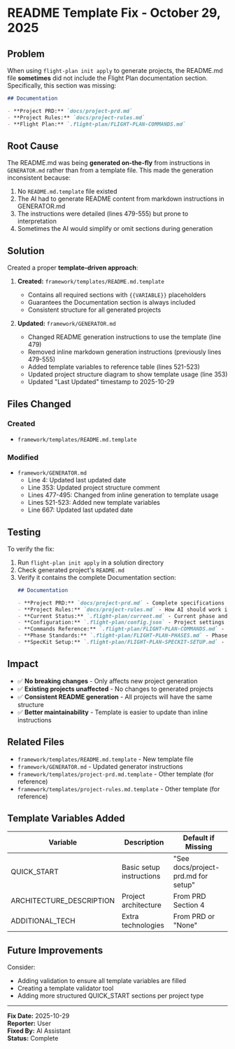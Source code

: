 # README Template Fix - October 29, 2025

## Problem

When using `flight-plan init apply` to generate projects, the README.md file **sometimes** did not include the Flight Plan documentation section. Specifically, this section was missing:

```markdown
## Documentation

- **Project PRD:** `docs/project-prd.md`
- **Project Rules:** `docs/project-rules.md`
- **Flight Plan:** `.flight-plan/FLIGHT-PLAN-COMMANDS.md`
```

## Root Cause

The README.md was being **generated on-the-fly** from instructions in `GENERATOR.md` rather than from a template file. This made the generation inconsistent because:

1. No `README.md.template` file existed
2. The AI had to generate README content from markdown instructions in GENERATOR.md
3. The instructions were detailed (lines 479-555) but prone to interpretation
4. Sometimes the AI would simplify or omit sections during generation

## Solution

Created a proper **template-driven approach**:

1. **Created:** `framework/templates/README.md.template`
   - Contains all required sections with `{{VARIABLE}}` placeholders
   - Guarantees the Documentation section is always included
   - Consistent structure for all generated projects

2. **Updated:** `framework/GENERATOR.md`
   - Changed README generation instructions to use the template (line 479)
   - Removed inline markdown generation instructions (previously lines 479-555)
   - Added template variables to reference table (lines 521-523)
   - Updated project structure diagram to show template usage (line 353)
   - Updated "Last Updated" timestamp to 2025-10-29

## Files Changed

### Created
- `framework/templates/README.md.template`

### Modified
- `framework/GENERATOR.md`
  - Line 4: Updated last updated date
  - Line 353: Updated project structure comment
  - Lines 477-495: Changed from inline generation to template usage
  - Lines 521-523: Added new template variables
  - Line 667: Updated last updated date

## Testing

To verify the fix:

1. Run `flight-plan init apply` in a solution directory
2. Check generated project's `README.md`
3. Verify it contains the complete Documentation section:
   ```markdown
   ## Documentation
   
   - **Project PRD:** `docs/project-prd.md` - Complete specifications
   - **Project Rules:** `docs/project-rules.md` - How AI should work in this project
   - **Current Status:** `.flight-plan/current.md` - Current phase and progress
   - **Configuration:** `.flight-plan/config.json` - Project settings
   - **Commands Reference:** `.flight-plan/FLIGHT-PLAN-COMMANDS.md` - All Flight Plan commands (standalone)
   - **Phase Standards:** `.flight-plan/FLIGHT-PLAN-PHASES.md` - Phase workflow and standards (standalone)
   - **SpecKit Setup:** `.flight-plan/FLIGHT-PLAN-SPECKIT-SETUP.md` - SpecKit installation guide (standalone)
   ```

## Impact

- ✅ **No breaking changes** - Only affects new project generation
- ✅ **Existing projects unaffected** - No changes to generated projects
- ✅ **Consistent README generation** - All projects will have the same structure
- ✅ **Better maintainability** - Template is easier to update than inline instructions

## Related Files

- `framework/templates/README.md.template` - New template file
- `framework/GENERATOR.md` - Updated generator instructions
- `framework/templates/project-prd.md.template` - Other template (for reference)
- `framework/templates/project-rules.md.template` - Other template (for reference)

## Template Variables Added

| Variable | Description | Default if Missing |
|----------|-------------|--------------------|
| QUICK_START | Basic setup instructions | "See docs/project-prd.md for setup" |
| ARCHITECTURE_DESCRIPTION | Project architecture | From PRD Section 4 |
| ADDITIONAL_TECH | Extra technologies | From PRD or "None" |

## Future Improvements

Consider:
- Adding validation to ensure all template variables are filled
- Creating a template validator tool
- Adding more structured QUICK_START sections per project type

---

**Fix Date:** 2025-10-29  
**Reporter:** User  
**Fixed By:** AI Assistant  
**Status:** Complete

